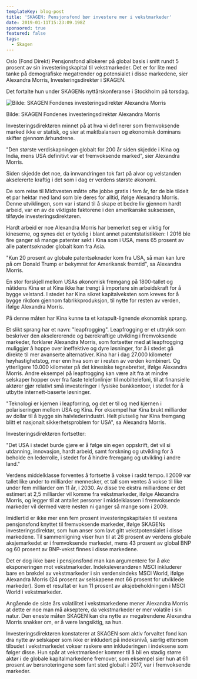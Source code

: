 ```yaml
---
templateKey: blog-post
title: 'SKAGEN: Pensjonsfond bør investere mer i vekstmarkeder'
date: 2019-01-11T15:23:09.198Z
sponsored: true
featured: false
tags:
  - Skagen
---
```

Oslo (Fond Direkt) Pensjonsfond allokerer på global basis i snitt rundt 5 prosent av sin investeringskapital til vekstmarkeder. Det er for lite med tanke på demografiske megatrender og potensialet i disse markedene, sier Alexandra Morris, Investeringsdirektør i SKAGEN.



Det fortalte hun under SKAGENs nyttårskonferanse i Stockholm på torsdag.

![Bilde: SKAGEN Fondenes investeringsdirektør Alexandra Morris](/img/221.png)

<span class="image-caption">Bilde: SKAGEN Fondenes investeringsdirektør Alexandra Morris</span>

Investeringsdirektøren minnet på at hva vi definerer som fremvoksende marked ikke er statisk, og sier at maktbalansen og økonomisk dominans skifter gjennom århundrene.



"Den største verdiskapningen globalt for 200 år siden skjedde i Kina og India, mens USA definitivt var et fremvoksende marked", sier Alexandra Morris.



Siden skjedde det noe, da innvandringen tok fart på alvor og velstanden akselererte kraftig i det som i dag er verdens største økonomi.



De som reise til Midtvesten måtte ofte jobbe gratis i fem år, før de ble tildelt et par hektar med land som ble deres for alltid, ifølge Alexandra Morris. Denne utviklingen, som var i stand til å skape et bedre liv gjennom hardt arbeid, var en av de viktigste faktorene i den amerikanske suksessen, tilføyde investeringsdirektøren.



Hardt arbeid er noe Alexandra Morris har bemerket seg er viktig for kineserne, og synes det er tydelig i blant annet patentstatistikken: I 2016 ble fire ganger så mange patenter søkt i Kina som i USA, mens 65 prosent av alle patentsøknader globalt kom fra Asia.



"Kun 20 prosent av globale patentsøknader kom fra USA, så man kan lure på om Donald Trump er bekymret for Amerikansk fremtid", sa Alexandra Morris.



En stor forskjell mellom USAs økonomisk fremgang på 1800-tallet og nåtidens Kina er at Kina ikke har trengt å importere sin arbeidskraft for å bygge velstand. I stedet har Kina sikret kapitalveksten som kreves for å bygge rikdom gjennom fabrikkproduksjon, til nytte for resten av verden, ifølge Alexandra Morris.



På denne måten har Kina kunne ta et katapult-lignende økonomisk sprang.



Et slikt sprang har et navn: "leapfrogging". Leapfrogging er et uttrykk som beskriver den akselererende og bærekraftige utvikling i fremvoksende markeder, forklarer Alexandra Morris, som fortsetter med at leapfrogging muliggjør å hoppe over ineffektive og dyre løsninger, for å i stedet gå direkte til mer avanserte alternativer. Kina har i dag 27.000 kilometer høyhastighetstog, mer enn hva som er i resten av verden kombinert. Og ytterligere 10.000 kilometer på det kinesiske tegnebrettet, ifølge Alexandra Morris. Andre eksempel på leapfrogging kan være alt fra at mindre selskaper hopper over fra faste telefonlinjer til mobiltelefoni, til at finansielle aktører gjør relativt små investeringer i fysiske bankkontoer, i stedet for å utbytte internett-baserte løsninger.



"Teknologi er kjernen i leapforring, og det er til og med kjernen i polariseringen mellom USA og Kina. For eksempel har Kina brukt milliarder av dollar til å bygge sin halvlederindustri. Helt plutselig har Kina fremgang blitt et nasjonalt sikkerhetsproblem for USA", sa Alexandra Morris.



Investeringsdirektøren fortsetter:



"Det USA i stedet burde gjøre er å følge sin egen oppskrift, det vil si utdanning, innovasjon, hardt arbeid, samt forskning og utvikling for å beholde en lederrolle, i stedet for å hindre fremgang og utvikling i andre land."



Verdens middelklasse forventes å fortsette å vokse i raskt tempo. I 2009 var tallet like under to milliarder mennesker, et tall som ventes å vokse til like under fem milliarder om 11 år, i 2030. Av disse tre ekstra milliardene er det estimert at 2,5 milliarder vil komme fra vekstmarkeder, ifølge Alexandra Morris, og legger til at antallet personer i middelklassen i fremvoksende markeder vil dermed være nesten ni ganger så mange som i 2009.



Imidlertid er ikke mer enn fem prosent investeringskapitalen til vestens pensjonsfond knyttet til fremvoksende markeder, ifølge SKAGENs investeringsdirektør, som hun anser som lavt gitt vekstpotensialet i disse markedene. Til sammenligning viser hun til at 26 prosent av verdens globale aksjemarkedet er i fremvoksende markedet, mens 43 prosent av global BNP og 60 prosent av BNP-vekst finnes i disse markedene.



Det er dog ikke bare i pensjonsfond man kan argumentere for å øke eksponeringen mot vekstmarkeder. Indeksleverandøren MSCI inkluderer bare en brøkdel av vekstmarkeder i sin verdensindeks MSCI World, ifølge Alexandra Morris (24 prosent av selskapene mot 66 prosent for utviklede markeder). Som et resultat er kun 11 prosent av aksjebeholdningen i MSCI World i vekstmarkeder.



Angående de siste års volatilitet i vekstmarkedene mener Alexandra Morris at dette er noe man må akseptere, da vekstmarkeder er mer volatile i sin natur. Den eneste måten SKAGEN kan dra nytte av megatrendene Alexandra Morris snakker om, er å være langsiktig, sa hun.



Investeringsdirektøren konstaterer at SKAGEN som aktiv forvaltet fond kan dra nytte av selskaper som ikke er inkludert på indeksnivå, særlig ettersom tilbudet i vekstmarkedet vokser raskere enn inkluderingen i indeksene som følger disse. Hun spår at vekstmarkeder kommer til å bli en stadig større aktør i de globale kapitalmarkedene fremover, som eksempel sier hun at 61 prosent av børsnoteringene som fant sted globalt i 2017, var i fremvoksende markeder.
